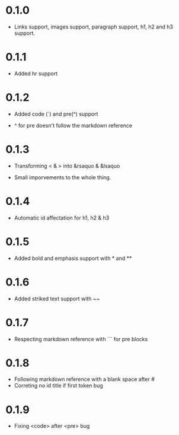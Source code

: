 # 0.1.0

- Links support, images support, paragraph support, h1, h2 and h3 support.

# 0.1.1

- Added hr support

# 0.1.2

- Added code (`) and pre(^) support

- ^ for pre doesn't follow the markdown reference

# 0.1.3

- Transforming < & > into &rsaquo & &lsaquo

- Small imporvements to the whole thing.

# 0.1.4

- Automatic id affectation for h1, h2 & h3

# 0.1.5

- Added bold and emphasis support with \* and \*\*

# 0.1.6

- Added striked text support with ~~

# 0.1.7

- Respecting markdown reference with ``` for pre blocks

# 0.1.8

- Following markdown reference with a blank space after #
- Correting no id title if first token bug

# 0.1.9

- Fixing \<code> after \<pre> bug
